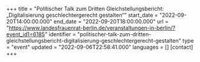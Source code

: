 +++
title = "Politischer Talk zum Dritten Gleichstellungsbericht:  „Digitalisierung geschlechtergerecht gestalten“"
start_date = "2022-09-20T14:00:00.000"
end_date = "2022-09-20T18:00:00.000"
url = "https://www.landesfrauenrat-berlin.de/veranstaltungen-in-berlin/?event_id1=6185"
identifier = "politischer-talk-zum-dritten-gleichstellungsbericht-digitalisierung-geschlechtergerecht-gestalten"
type = "event"
updated = "2022-09-06T22:58:41.000"
languages = []
[contact]
+++